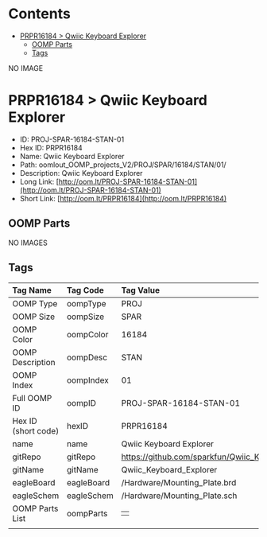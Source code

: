 



Contents
========

* [PRPR16184 > Qwiic Keyboard Explorer](#prpr16184--qwiic-keyboard-explorer)
	* [OOMP Parts](#oomp-parts)
	* [Tags](#tags)
  
NO IMAGE  
# PRPR16184 > Qwiic Keyboard Explorer

- ID: PROJ-SPAR-16184-STAN-01
- Hex ID: PRPR16184
- Name: Qwiic Keyboard Explorer
- Path: oomlout_OOMP_projects_V2/PROJ/SPAR/16184/STAN/01/
- Description: Qwiic Keyboard Explorer
- Long Link: [http://oom.lt/PROJ-SPAR-16184-STAN-01](http://oom.lt/PROJ-SPAR-16184-STAN-01)
- Short Link: [http://oom.lt/PRPR16184](http://oom.lt/PRPR16184)

## OOMP Parts
  
NO IMAGES  
## Tags
  

|Tag Name|Tag Code|Tag Value|
| :--- | :--- | :--- |
|OOMP Type|oompType|PROJ|
|OOMP Size|oompSize|SPAR|
|OOMP Color|oompColor|16184|
|OOMP Description|oompDesc|STAN|
|OOMP Index|oompIndex|01|
|Full OOMP ID|oompID|PROJ-SPAR-16184-STAN-01|
|Hex ID (short code)|hexID|PRPR16184|
|name|name|Qwiic Keyboard Explorer|
|gitRepo|gitRepo|https://github.com/sparkfun/Qwiic_Keyboard_Explorer|
|gitName|gitName|Qwiic_Keyboard_Explorer|
|eagleBoard|eagleBoard|/Hardware/Mounting_Plate.brd|
|eagleSchem|eagleSchem|/Hardware/Mounting_Plate.sch|
|OOMP Parts List|oompParts|<table><tr><td></td></tr></table>|
||||

